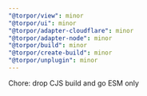 ```yaml
---
"@torpor/view": minor
"@torpor/ui": minor
"@torpor/adapter-cloudflare": minor
"@torpor/adapter-node": minor
"@torpor/build": minor
"@torpor/create-build": minor
"@torpor/unplugin": minor
---
```


Chore: drop CJS build and go ESM only
